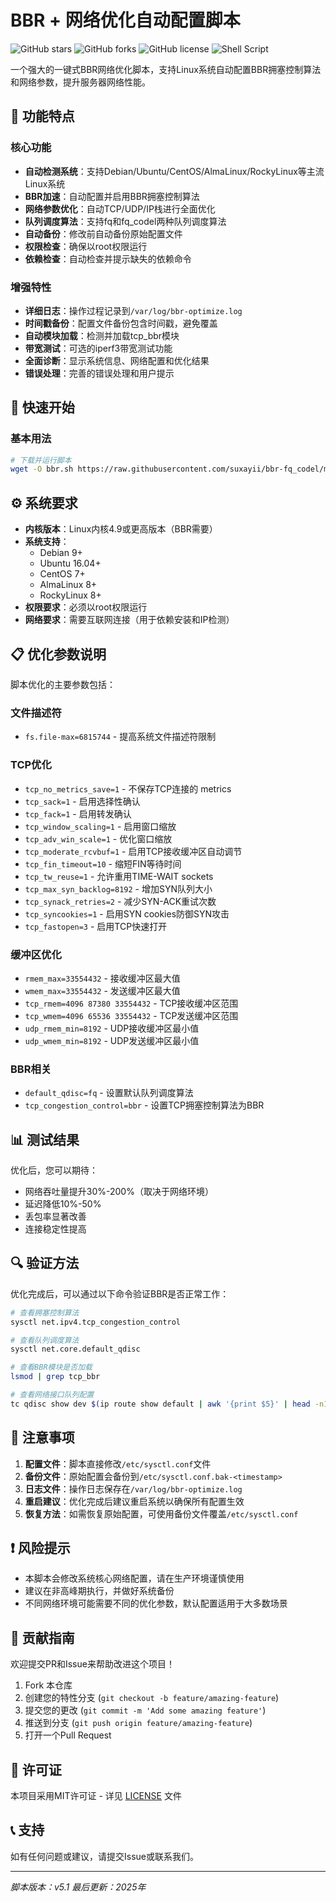 # BBR + 网络优化自动配置脚本

![GitHub stars](https://img.shields.io/github/stars/yourusername/bbr-optimizer?style=social)
![GitHub forks](https://img.shields.io/github/forks/yourusername/bbr-optimizer?style=social)
![GitHub license](https://img.shields.io/github/license/yourusername/bbr-optimizer)
![Shell Script](https://img.shields.io/badge/language-Shell%20Script-blue)

一个强大的一键式BBR网络优化脚本，支持Linux系统自动配置BBR拥塞控制算法和网络参数，提升服务器网络性能。

## 🌟 功能特点

### 核心功能
- **自动检测系统**：支持Debian/Ubuntu/CentOS/AlmaLinux/RockyLinux等主流Linux系统
- **BBR加速**：自动配置并启用BBR拥塞控制算法
- **网络参数优化**：自动TCP/UDP/IP栈进行全面优化
- **队列调度算法**：支持fq和fq_codel两种队列调度算法
- **自动备份**：修改前自动备份原始配置文件
- **权限检查**：确保以root权限运行
- **依赖检查**：自动检查并提示缺失的依赖命令

### 增强特性
- **详细日志**：操作过程记录到`/var/log/bbr-optimize.log`
- **时间戳备份**：配置文件备份包含时间戳，避免覆盖
- **自动模块加载**：检测并加载tcp_bbr模块
- **带宽测试**：可选的iperf3带宽测试功能
- **全面诊断**：显示系统信息、网络配置和优化结果
- **错误处理**：完善的错误处理和用户提示

## 🚀 快速开始

### 基本用法
```bash
# 下载并运行脚本
wget -O bbr.sh https://raw.githubusercontent.com/suxayii/bbr-fq_codel/main/bbr-fq.sh chmod +x bbr.sh sudo ./bbr.sh fq_codel
```


## ⚙️ 系统要求

- **内核版本**：Linux内核4.9或更高版本（BBR需要）
- **系统支持**：
  - Debian 9+
  - Ubuntu 16.04+
  - CentOS 7+
  - AlmaLinux 8+
  - RockyLinux 8+
- **权限要求**：必须以root权限运行
- **网络要求**：需要互联网连接（用于依赖安装和IP检测）

## 📋 优化参数说明

脚本优化的主要参数包括：

### 文件描述符
- `fs.file-max=6815744` - 提高系统文件描述符限制

### TCP优化
- `tcp_no_metrics_save=1` - 不保存TCP连接的 metrics
- `tcp_sack=1` - 启用选择性确认
- `tcp_fack=1` - 启用转发确认
- `tcp_window_scaling=1` - 启用窗口缩放
- `tcp_adv_win_scale=1` - 优化窗口缩放
- `tcp_moderate_rcvbuf=1` - 启用TCP接收缓冲区自动调节
- `tcp_fin_timeout=10` - 缩短FIN等待时间
- `tcp_tw_reuse=1` - 允许重用TIME-WAIT sockets
- `tcp_max_syn_backlog=8192` - 增加SYN队列大小
- `tcp_synack_retries=2` - 减少SYN-ACK重试次数
- `tcp_syncookies=1` - 启用SYN cookies防御SYN攻击
- `tcp_fastopen=3` - 启用TCP快速打开

### 缓冲区优化
- `rmem_max=33554432` - 接收缓冲区最大值
- `wmem_max=33554432` - 发送缓冲区最大值
- `tcp_rmem=4096 87380 33554432` - TCP接收缓冲区范围
- `tcp_wmem=4096 65536 33554432` - TCP发送缓冲区范围
- `udp_rmem_min=8192` - UDP接收缓冲区最小值
- `udp_wmem_min=8192` - UDP发送缓冲区最小值

### BBR相关
- `default_qdisc=fq` - 设置默认队列调度算法
- `tcp_congestion_control=bbr` - 设置TCP拥塞控制算法为BBR

## 📊 测试结果

优化后，您可以期待：
- 网络吞吐量提升30%-200%（取决于网络环境）
- 延迟降低10%-50%
- 丢包率显著改善
- 连接稳定性提高

## 🔍 验证方法

优化完成后，可以通过以下命令验证BBR是否正常工作：

```bash
# 查看拥塞控制算法
sysctl net.ipv4.tcp_congestion_control

# 查看队列调度算法
sysctl net.core.default_qdisc

# 查看BBR模块是否加载
lsmod | grep tcp_bbr

# 查看网络接口队列配置
tc qdisc show dev $(ip route show default | awk '{print $5}' | head -n1)
```

## 📝 注意事项

1. **配置文件**：脚本直接修改`/etc/sysctl.conf`文件
2. **备份文件**：原始配置会备份到`/etc/sysctl.conf.bak-<timestamp>`
3. **日志文件**：操作日志保存在`/var/log/bbr-optimize.log`
4. **重启建议**：优化完成后建议重启系统以确保所有配置生效
5. **恢复方法**：如需恢复原始配置，可使用备份文件覆盖`/etc/sysctl.conf`

## ❗ 风险提示

- 本脚本会修改系统核心网络配置，请在生产环境谨慎使用
- 建议在非高峰期执行，并做好系统备份
- 不同网络环境可能需要不同的优化参数，默认配置适用于大多数场景

## 🤝 贡献指南

欢迎提交PR和Issue来帮助改进这个项目！

1. Fork 本仓库
2. 创建您的特性分支 (`git checkout -b feature/amazing-feature`)
3. 提交您的更改 (`git commit -m 'Add some amazing feature'`)
4. 推送到分支 (`git push origin feature/amazing-feature`)
5. 打开一个Pull Request

## 📄 许可证

本项目采用MIT许可证 - 详见 [LICENSE](LICENSE) 文件

## 📞 支持

如有任何问题或建议，请提交Issue或联系我们。

---

*脚本版本：v5.1*
*最后更新：2025年*
